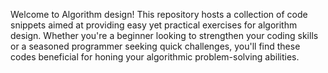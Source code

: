 Welcome to Algorithm design! This repository hosts a collection of code snippets aimed at providing easy yet practical exercises for algorithm design. Whether you're a beginner looking to strengthen your coding skills or a seasoned programmer seeking quick challenges, you'll find these codes beneficial for honing your algorithmic problem-solving abilities.
